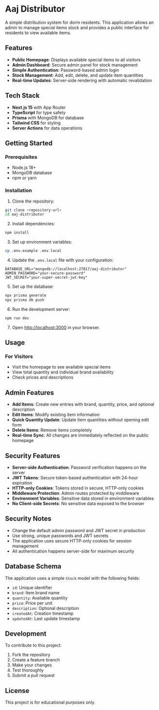 # Aaj Distributor

A simple distribution system for dorm residents. This application allows an admin to manage special items stock and provides a public interface for residents to view available items.

## Features

- **Public Homepage**: Displays available special items to all visitors
- **Admin Dashboard**: Secure admin panel for stock management
- **Simple Authentication**: Password-based admin login
- **Stock Management**: Add, edit, delete, and update item quantities
- **Real-time Updates**: Server-side rendering with automatic revalidation

## Tech Stack

- **Next.js 15** with App Router
- **TypeScript** for type safety
- **Prisma** with MongoDB for database
- **Tailwind CSS** for styling
- **Server Actions** for data operations

## Getting Started

### Prerequisites

- Node.js 18+ 
- MongoDB database
- npm or yarn

### Installation

1. Clone the repository:
```bash
git clone <repository-url>
cd aaj-distributor
```

2. Install dependencies:
```bash
npm install
```

3. Set up environment variables:
```bash
cp .env.example .env.local
```

4. Update the `.env.local` file with your configuration:
```
DATABASE_URL="mongodb://localhost:27017/aaj-distributor"
ADMIN_PASSWORD="your-secure-password"
JWT_SECRET="your-super-secret-jwt-key"
```

5. Set up the database:
```bash
npx prisma generate
npx prisma db push
```

6. Run the development server:
```bash
npm run dev
```

7. Open [http://localhost:3000](http://localhost:3000) in your browser.

## Usage

### For Visitors
- Visit the homepage to see available special items
- View total quantity and individual brand availability
- Check prices and descriptions

## Admin Features

- **Add Items**: Create new entries with brand, quantity, price, and optional description
- **Edit Items**: Modify existing item information
- **Quick Quantity Update**: Update item quantities without opening edit form
- **Delete Items**: Remove items completely
- **Real-time Sync**: All changes are immediately reflected on the public homepage

## Security Features

- **Server-side Authentication**: Password verification happens on the server
- **JWT Tokens**: Secure token-based authentication with 24-hour expiration
- **HTTP-only Cookies**: Tokens stored in secure, HTTP-only cookies
- **Middleware Protection**: Admin routes protected by middleware
- **Environment Variables**: Sensitive data stored in environment variables
- **No Client-side Secrets**: No sensitive data exposed to the browser

## Security Notes

- Change the default admin password and JWT secret in production
- Use strong, unique passwords and JWT secrets
- The application uses secure HTTP-only cookies for session management
- All authentication happens server-side for maximum security

## Database Schema

The application uses a simple `Stock` model with the following fields:
- `id`: Unique identifier
- `brand`: Item brand name
- `quantity`: Available quantity
- `price`: Price per unit
- `description`: Optional description
- `createdAt`: Creation timestamp
- `updatedAt`: Last update timestamp

## Development

To contribute to this project:

1. Fork the repository
2. Create a feature branch
3. Make your changes
4. Test thoroughly
5. Submit a pull request

## License

This project is for educational purposes only.
